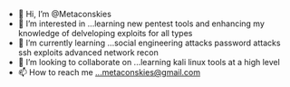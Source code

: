 - 👋 Hi, I’m @Metaconskies 
- 👀 I’m interested in ...learning new pentest tools and enhancing my knowledge of delveloping exploits for all types 
- 🌱 I’m currently learning ...social engineering attacks  password attacks ssh exploits  advanced network recon  
- 💞️ I’m looking to collaborate on ...learning kali linux tools at a high level
- 📫 How to reach me ...metaconskies@gmail.com

<!---
Metameta26/Metameta26 is a ✨ special ✨ repository because its `README.md` (this file) appears on your GitHub profile.
You can click the Preview link to take a look at your changes.
--->
